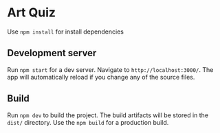 # Art Quiz

Use `npm install` for install dependencies

## Development server

Run `npm start` for a dev server. Navigate to `http://localhost:3000/`. The app will automatically reload if you change any of the source files.

## Build

Run `npm dev` to build the project. The build artifacts will be stored in the `dist/` directory. Use the `npm build` for a production build.
